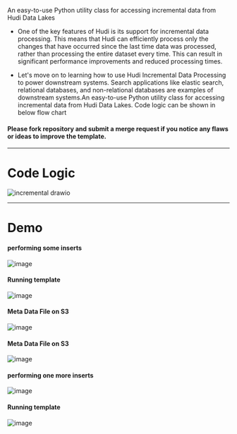 
An easy-to-use Python utility class for accessing incremental data from Hudi Data Lakes



* One of the key features of Hudi is its support for incremental data processing. This means that Hudi can efficiently process only the changes that have occurred since the last time data was processed, rather than processing the entire dataset every time. This can result in significant performance improvements and reduced processing times.

* Let's move on to learning how to use Hudi Incremental Data Processing to power downstream systems. Search applications like elastic search, relational databases, and non-relational databases are examples of downstream systems.An easy-to-use Python utility class for accessing incremental data from Hudi Data Lakes. Code logic can be shown in below flow chart

#### Please fork repository and submit a merge request if you notice any flaws or ideas to improve the template.


------------------------------------------------

# Code Logic 
![incremental drawio](https://github.com/soumilshah1995/An-easy-to-use-Python-utility-class-for-accessing-incremental-data-from-Hudi-Data-Lakes/assets/39345855/36285e18-3644-49c1-b6e4-08cff21772a5)


------------------------------------------------

# Demo

####  performing some inserts
![image](https://user-images.githubusercontent.com/39345855/221436178-61e7b768-6563-4ef4-9a53-2e804cb2097e.png)

#### Running template
![image](https://user-images.githubusercontent.com/39345855/221436220-7153fae1-58cf-4723-9c03-111d2ff0d214.png)

#### Meta Data File on S3
![image](https://user-images.githubusercontent.com/39345855/221436234-d50c2c76-aeb7-42fd-b3d4-9a41dfd02b24.png)

#### Meta Data File on S3
![image](https://user-images.githubusercontent.com/39345855/221436316-7ab9ef1c-7ec4-415c-839c-884c1db4fd15.png)

####  performing one more inserts
![image](https://user-images.githubusercontent.com/39345855/221436341-7f26521f-1d35-43e9-9a7a-e1e3930d31bc.png)

#### Running template
![image](https://user-images.githubusercontent.com/39345855/221436559-9b864975-f2a4-4562-9594-c2a97df3f8f0.png)



